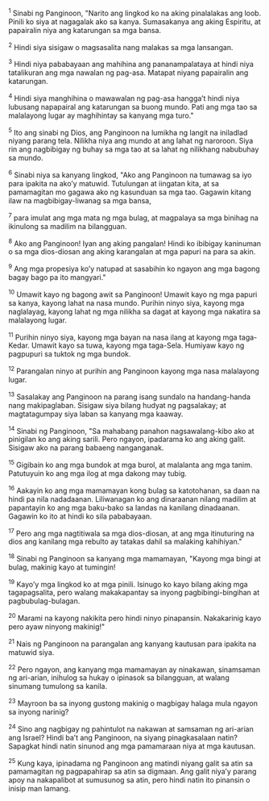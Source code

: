 <sup>1</sup>
Sinabi ng Panginoon, "Narito ang lingkod ko na aking pinalalakas ang loob. Pinili ko siya at nagagalak ako sa kanya. Sumasakanya ang aking Espiritu, at papairalin niya ang katarungan sa mga bansa. 

<sup>2</sup>
Hindi siya sisigaw o magsasalita nang malakas sa mga lansangan. 

<sup>3</sup>
Hindi niya pababayaan ang mahihina ang pananampalataya at hindi niya tatalikuran ang mga nawalan ng pag-asa. Matapat niyang papairalin ang katarungan. 

<sup>4</sup>
Hindi siya manghihina o mawawalan ng pag-asa hanggaʼt hindi niya lubusang napapairal ang katarungan sa buong mundo. Pati ang mga tao sa malalayong lugar ay maghihintay sa kanyang mga turo." 

<sup>5</sup>
Ito ang sinabi ng Dios, ang Panginoon na lumikha ng langit na iniladlad niyang parang tela. Nilikha niya ang mundo at ang lahat ng naroroon. Siya rin ang nagbibigay ng buhay sa mga tao at sa lahat ng nilikhang nabubuhay sa mundo. 

<sup>6</sup>
Sinabi niya sa kanyang lingkod, "Ako ang Panginoon na tumawag sa iyo para ipakita na akoʼy matuwid. Tutulungan at iingatan kita, at sa pamamagitan mo gagawa ako ng kasunduan sa mga tao. Gagawin kitang ilaw na magbibigay-liwanag sa mga bansa, 

<sup>7</sup>
para imulat ang mga mata ng mga bulag, at magpalaya sa mga binihag na ikinulong sa madilim na bilangguan. 

<sup>8</sup>
Ako ang Panginoon! Iyan ang aking pangalan! Hindi ko ibibigay kaninuman o sa mga dios-diosan ang aking karangalan at mga papuri na para sa akin. 

<sup>9</sup>
Ang mga propesiya koʼy natupad at sasabihin ko ngayon ang mga bagong bagay bago pa ito mangyari." 

<sup>10</sup>
Umawit kayo ng bagong awit sa Panginoon! Umawit kayo ng mga papuri sa kanya, kayong lahat na nasa mundo. Purihin ninyo siya, kayong mga naglalayag, kayong lahat ng mga nilikha sa dagat at kayong mga nakatira sa malalayong lugar. 

<sup>11</sup>
Purihin ninyo siya, kayong mga bayan na nasa ilang at kayong mga taga-Kedar. Umawit kayo sa tuwa, kayong mga taga-Sela. Humiyaw kayo ng pagpupuri sa tuktok ng mga bundok. 

<sup>12</sup>
Parangalan ninyo at purihin ang Panginoon kayong mga nasa malalayong lugar. 

<sup>13</sup>
Sasalakay ang Panginoon na parang isang sundalo na handang-handa nang makipaglaban. Sisigaw siya bilang hudyat ng pagsalakay; at magtatagumpay siya laban sa kanyang mga kaaway. 

<sup>14</sup>
Sinabi ng Panginoon, "Sa mahabang panahon nagsawalang-kibo ako at pinigilan ko ang aking sarili. Pero ngayon, ipadarama ko ang aking galit. Sisigaw ako na parang babaeng nanganganak. 

<sup>15</sup>
Gigibain ko ang mga bundok at mga burol, at malalanta ang mga tanim. Patutuyuin ko ang mga ilog at mga dakong may tubig. 

<sup>16</sup>
Aakayin ko ang mga mamamayan kong bulag sa katotohanan, sa daan na hindi pa nila nadadaanan. Liliwanagan ko ang dinaraanan nilang madilim at papantayin ko ang mga baku-bako sa landas na kanilang dinadaanan. Gagawin ko ito at hindi ko sila pababayaan. 

<sup>17</sup>
Pero ang mga nagtitiwala sa mga dios-diosan, at ang mga itinuturing na dios ang kanilang mga rebulto ay tatakas dahil sa malaking kahihiyan." 

<sup>18</sup>
Sinabi ng Panginoon sa kanyang mga mamamayan, "Kayong mga bingi at bulag, makinig kayo at tumingin! 

<sup>19</sup>
Kayoʼy mga lingkod ko at mga pinili. Isinugo ko kayo bilang aking mga tagapagsalita, pero walang makakapantay sa inyong pagbibingi-bingihan at pagbubulag-bulagan. 

<sup>20</sup>
Marami na kayong nakikita pero hindi ninyo pinapansin. Nakakarinig kayo pero ayaw ninyong makinig!" 

<sup>21</sup>
Nais ng Panginoon na parangalan ang kanyang kautusan para ipakita na matuwid siya. 

<sup>22</sup>
Pero ngayon, ang kanyang mga mamamayan ay ninakawan, sinamsaman ng ari-arian, inihulog sa hukay o ipinasok sa bilangguan, at walang sinumang tumulong sa kanila. 

<sup>23</sup>
Mayroon ba sa inyong gustong makinig o magbigay halaga mula ngayon sa inyong narinig? 

<sup>24</sup>
Sino ang nagbigay ng pahintulot na nakawan at samsaman ng ari-arian ang Israel? Hindi baʼt ang Panginoon, na siyang pinagkasalaan natin? Sapagkat hindi natin sinunod ang mga pamamaraan niya at mga kautusan. 

<sup>25</sup>
Kung kaya, ipinadama ng Panginoon ang matindi niyang galit sa atin sa pamamagitan ng pagpapahirap sa atin sa digmaan. Ang galit niyaʼy parang apoy na nakapalibot at sumusunog sa atin, pero hindi natin ito pinansin o inisip man lamang.